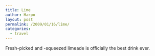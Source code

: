 ```yaml
---
title: Lime
author: Harpo
layout: post
permalink: /2009/01/16/lime/
categories:
  - travel
---
```

Fresh-picked and -squeezed limeade is officially the best drink ever.